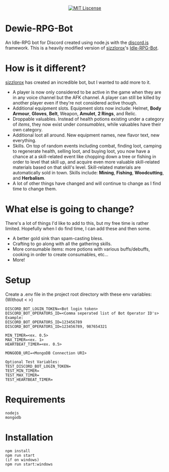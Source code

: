<div align="center">
  <br />
  <p>
    <a href="https://github.com/Sundwalltanner/Dewie-RPG/blob/master/LICENSE"><img src="https://img.shields.io/packagist/l/doctrine/orm.svg" alt="MIT Liscense" /></a>
  </p>
</div>

# Dewie-RPG-Bot
An Idle-RPG bot for Discord created using node.js with the [discord.js](https://github.com/discordjs) framework.
This is a heavily modified version of [sizzlorox](https://github.com/sizzlorox)'s [Idle-RPG-Bot](https://github.com/sizzlorox/Idle-RPG-Bot).

# How is it different?
[sizzlorox](https://github.com/sizzlorox) has created an incredible bot, but I wanted to add more to it.
* A player is now only considered to be active in the game when they are in any voice channel but the AFK channel. A player can still be killed by another player even if they're not considered active though.
* Additional equipment slots. Equipment slots now include: Helmet, **Body Armour**, **Gloves**, **Belt**, Weapon, **Amulet**, **2 Rings**, and Relic.
* Droppable valuables. Instead of health potions existing under a category of *items*, they now exist under *consumables*, while valuables have their own category.
* Additional loot all around. New equipment names, new flavor text, new everything.
* Skills. On top of random events including combat, finding loot, camping to regenerate health, selling loot, and buying loot, you now have a chance at a skill-related event like chopping down a tree or fishing in order to level that skill up, and acquire even more valuable skill-related materials based on that skill's level. Skill-related materials are automatically sold in town. Skills include: **Mining**, **Fishing**, **Woodcutting**, and **Herbalism**.
* A lot of other things have changed and will continue to change as I find time to change them.

# What else is going to change?
There's a lot of things I'd like to add to this, but my free time is rather limited. Hopefully when I do find time, I can add these and then some.
* A better gold sink than spam-casting bless.
* Crafting to go along with all the gathering skills.
* More consumable items: more potions with various buffs/debuffs, cooking in order to create consumables, etc...
* More!

# Setup
Create a .env file in the project root directory with these env variables: (Without < >)
```
DISCORD_BOT_LOGIN_TOKEN=<Bot login token>
DISCORD_BOT_OPERATORS_ID=<Comma seperated list of Bot Operator ID's>
Example:
DISCORD_BOT_OPERATORS_ID=123456789
DISCORD_BOT_OPERATORS_ID=123456789, 987654321

MIN_TIMER=<ex. 0.5>
MAX_TIMER=<ex. 1>
HEARTBEAT_TIMER=<ex. 0.5>

MONGODB_URI=<MongoDB Connection URI>

Optional Test Variables:
TEST_DISCORD_BOT_LOGIN_TOKEN=
TEST_MIN_TIMER=
TEST_MAX_TIMER=
TEST_HEARTBEAT_TIMER=
```

# Requirements
```
nodejs
mongodb
```

# Installation
```
npm install
npm run start
(if on windows)
npm run start:windows
```
